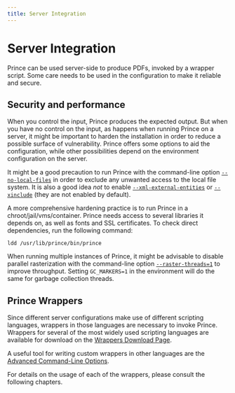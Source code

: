 ```yaml
---
title: Server Integration
---
```


Server Integration
==================

Prince can be used server-side to produce PDFs, invoked by a wrapper script. Some care needs to be used in the configuration to make it reliable and secure.

Security and performance
------------------------

When you control the input, Prince produces the expected output. But when you have no control on the input, as happens when running Prince on a server, it might be important to harden the installation in order to reduce a possible surface of vulnerability. Prince offers some options to aid the configuration, while other possibilities depend on the environment configuration on the server.

It might be a good precaution to run Prince with the command-line option [`--no-local-files`](doc-latest/doc-refs.html#cl-no-local-files) in order to exclude any unwanted access to the local file system. It is also a good idea *not* to enable [`--xml-external-entities`](doc-latest/doc-refs.html#cl-xxe) or [`--xinclude`](doc-latest/doc-refs.html#cl-xinclude) (they are not enabled by default).

A more comprehensive hardening practice is to run Prince in a chroot/jail/vms/container. Prince needs access to several libraries it depends on, as well as fonts and SSL certificates. To check direct dependencies, run the following command:

`ldd /usr/lib/prince/bin/prince`

When running multiple instances of Prince, it might be advisable to disable parallel rasterization with the command-line option [`--raster-threads=1`](doc-latest/doc-refs.html#cl-raster-threads) to improve throughput. Setting `GC_MARKERS=1` in the environment will do the same for garbage collection threads.

Prince Wrappers
---------------

Since different server configurations make use of different scripting languages, wrappers in those languages are necessary to invoke Prince. Wrappers for several of the most widely used scripting languages are available for download on the [Wrappers Download Page](wrappers.html).

A useful tool for writing custom wrappers in other languages are the [Advanced Command-Line Options](doc-latest/cmd-control.html#advanced-cmd).

For details on the usage of each of the wrappers, please consult the following chapters.

